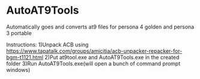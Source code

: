 # AutoAT9Tools
Automatically goes and converts at9 files for persona 4 golden and persona 3 portable

Instructions:
1)Unpack ACB using https://www.tapatalk.com/groups/amicitia/acb-unpacker-repacker-for-bgm-t1121.html
2)Put at9tool.exe and AutoAT9Tools.exe in the created folder
3)Run AutoAT9Tools.exe(will open a bunch of command prompt windows)
